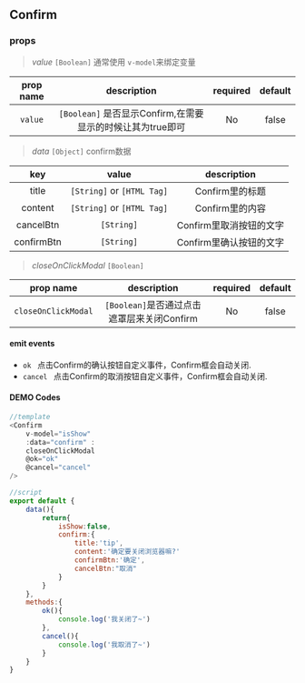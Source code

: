 ## Confirm
### props
> *value* `[Boolean]` 通常使用 `v-model`来绑定变量

| prop name  |      description                         |required| default |
|:-----------:|:----------------------------------------:|:------:|:-------:|
| `value` | `[Boolean]` 是否显示Confirm,在需要显示的时候让其为true即可   |   No   |  false  |

> *data* `[Object]` confirm数据

| key         |            value                         |description|
|:-----------:|:----------------------------------------:|:------:|
| title       | `[String]` or `[HTML Tag]`   |   Confirm里的标题   |
| content     | `[String]` or `[HTML Tag]`|   Confirm里的内容    |
| cancelBtn    | `[String]`|     Confirm里取消按钮的文字    |
| confirmBtn    | `[String]`|     Confirm里确认按钮的文字    |

> *closeOnClickModal* `[Boolean]`

| prop name  |      description                         |required| default |
|:-----------:|:----------------------------------------:|:------:|:-------:|
| `closeOnClickModal` | `[Boolean]`是否通过点击遮罩层来关闭Confirm   |   No   |  false  |

#### emit events
* `ok ` 点击Confirm的确认按钮自定义事件，Confirm框会自动关闭. 
* `cancel ` 点击Confirm的取消按钮自定义事件，Confirm框会自动关闭. 

#### DEMO Codes
```javascript
//template
<Confirm 
    v-model="isShow"
    :data="confirm" :
    closeOnClickModal
    @ok="ok" 
    @cancel="cancel" 
/>

//script
export default {
    data(){
        return{
            isShow:false,
            confirm:{
                title:'tip',
                content:'确定要关闭浏览器嘛?'
                confirmBtn:'确定',
                cancelBtn:"取消"
            }
        }
    },
    methods:{
        ok(){
            console.log('我关闭了~')
        },
        cancel(){
            console.log('我取消了~')
        }
    }
}
```